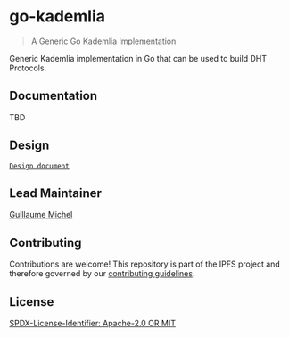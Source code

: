 go-kademlia
=======================

> A Generic Go Kademlia Implementation

Generic Kademlia implementation in Go that can be used to build DHT Protocols.

## Documentation

TBD

## Design

[`Design document`](./design/README.md)

## Lead Maintainer

[Guillaume Michel](https://github.com/guillaumemichel)

## Contributing

Contributions are welcome! This repository is part of the IPFS project and therefore governed by our [contributing guidelines](https://github.com/ipfs/community/blob/master/CONTRIBUTING.md).

## License

[SPDX-License-Identifier: Apache-2.0 OR MIT](LICENSE.md)

